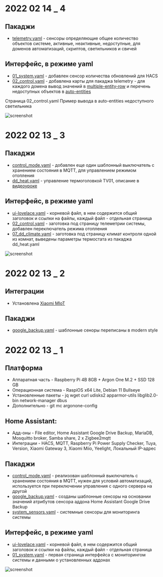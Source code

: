 # 2022 02 14 _ 4

## Пакаджи 
* [telemetry.yaml](https://github.com/kvazis/newHA/blob/master/includes/packages/telemetry.yaml) - сенсоры определяющие общее количество объектов системе, активные, неактивные, недоcтупные, для доменов автоматизаций, скриптов, светильников и свичей

## Интерфейс, в режиме yaml
* [01_system.yaml](https://github.com/kvazis/newHA/blob/master/lovelace/01_system.yaml) - добавлен сенсор количества обновлений для HACS
* [02_control.yaml](https://github.com/kvazis/newHA/blob/master/lovelace/02_control.yaml) - добавлена карты для пакаджа telemetry - для каждого домена вывод значений в [multiple-entity-row](https://youtu.be/m8WkJv7M9CY) и перечень недоступных объектов в [auto-entities](https://youtu.be/cxDDZkOl-EM)

Страница 02_control.yaml Пример вывода в auto-entities недоступного светильника

![screenshot](https://raw.githubusercontent.com/kvazis/newHA/master/img/0003.png)

# 2022 02 13 _ 3

## Пакаджи 
* [control_mode.yaml](https://github.com/kvazis/newHA/blob/master/includes/packages/control_mode.yaml) - добавлен еще один шаблонный выключатель с хранением состояния в MQTT, для управлением режимом отопления
* [dd_heat.yaml](https://github.com/kvazis/newHA/blob/master/includes/packages/Room_DD/dd_heat.yaml) - управление термоголовкой TV01, описание в [видеоуроке](https://youtu.be/Y0bkyzhKHh8)

## Интерфейс, в режиме yaml
* [ui-lovelace.yaml](https://github.com/kvazis/newHA/blob/master/ui-lovelace.yaml) - корневой файл, в нем содержится общий заголовок и ссылки на файлы, каждый файл - отдельная страница
* [02_control.yaml](https://github.com/kvazis/newHA/blob/master/lovelace/02_control.yaml) - заготовка под страницу телеметрии системы, добавлен переключатель режима отопления
* [07_dd_climate.yaml](https://github.com/kvazis/newHA/blob/master/lovelace/07_dd_climate.yaml) - заготовка под страницу климат контроля одной из комнат, выведены параметры термостата из пакаджа dd_heat.yaml

![screenshot](https://raw.githubusercontent.com/kvazis/newHA/master/img/0002.png)

# 2022 02 13 _ 2
## Интеграции
* Установлена [Xiaomi MIoT](https://github.com/ha0y/xiaomi_miot_raw)

## Пакаджи 
* [google_backup.yaml](https://github.com/kvazis/newHA/blob/master/includes/packages/google_backup.yaml) - шаблонные сеноры переписаны в modern style

# 2022 02 13 _ 1

## Платформа
* Аппаратная часть - Raspberry Pi 4B 8GB + Argon One M.2 + SSD 128 GB
* Операционная система - RaspiOS x64 Lite, Debian 11 Bullseye
* Установленные пакеты - jq wget curl udisks2 apparmor-utils libglib2.0-bin network-manager dbus
* Дополнительно - git mc argonone-config

## Home Assistant:
* Адд-оны - File editor, Home Assistant Google Drive Backup, MariaDB, Mosquitto broker, Samba share, 2 x Zigbee2mqtt
* Интеграции - HACS, MQTT, Raspberry Pi Power Supply Checker, Tuya, Version, Xiaomi Gateway 3, Xiaomi Miio, Yeelight, Локальный IP-адрес

## Пакаджи 
* [control_mode.yaml](https://github.com/kvazis/newHA/blob/master/includes/packages/control_mode.yaml) - реализован шаблонный выключатель с хранением состояния в MQTT, нужен для условий автоматизаций, используется при переключении управления с одного сервера на другой
* [google_backup.yaml](https://github.com/kvazis/newHA/blob/master/includes/packages/google_backup.yaml) - созданы шаблонные сенсоры на основании значений атрибутов сенсора аддона Home Assistant Google Drive Backup
* [system_sensors.yaml](https://github.com/kvazis/newHA/blob/master/includes/packages/system_sensors.yaml) - системные сенсоры для мониторинга системы

## Интерфейс, в режиме yaml
* [ui-lovelace.yaml](https://github.com/kvazis/newHA/blob/master/ui-lovelace.yaml) - корневой файл, в нем содержится общий заголовок и ссылки на файлы, каждый файл - отдельная страница
* [01_system.yaml](https://github.com/kvazis/newHA/blob/master/lovelace/01_system.yaml) - первая страница интерфейса с мониторингом системы и данными о установленных аддонах

![screenshot](https://raw.githubusercontent.com/kvazis/newHA/master/img/0001.png)
